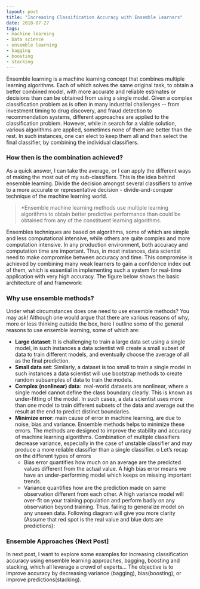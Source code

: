 ```yaml
---
layout: post
title: "Increasing Classification Accuracy with Ensemble Learners"
date: 2018-07-27
tags:
- machine learning
- Data science
- ensemble learning
- bagging
- boosting
- stacking
---
```

Ensemble learning is a machine learning concept that combines multiple learning algorithms. Each of which solves the same original task, to obtain a better combined model, with more accurate and reliable estimates or decisions than can be obtained from using a single model. Given a complex classification problem as is often in many industrial challenges -- from investment timing to drug discovery, and fraud detection to recommendation systems, different approaches are applied to the classification problem. However, while in search for a viable solution, various algorithms are applied, sometimes none of them are better than the rest. In such instances, one can elect to keep them all and then select the final classifier, by combining the individual classifiers. 

### How then is the combination achieved? 

As a quick answer, I can take the average, or I can apply the different ways of making the most out of my sub-classifiers.  This is the idea behind ensemble learning. Divide the decision amongst several classifiers to arrive to a more accurate or representative decision - divide-and-conquer technique of the machine learning world.

> *Ensemble machine learning methods use multiple learning algorithms to obtain better predictive performance than could be obtained from any of the constituent learning algorithms.

Ensembles techniques are based on algorithms, some of which are simple and less computational intensive, while others are quite complex and more computation intensive. In any production environment, both accuracy and computation time are important. Thus, in most instances, data scientist need to make compromise between accuracy and time. This compromise is achieved by combining many weak learners to gain a confidence index out of them, which is essential in implementing such a system for real-time application with very high accuracy. The figure below shows the basic architecture of and framework:

### Why use ensemble methods?
Under what circumstances does one need to use ensemble methods? You may ask! Although one would argue that there are various reasons of why, more or less thinking outside the box, here I outline some of the general reasons to use ensemble learning, some of which are:
 * **Large dataset**: It is challenging to train a large data set using a single model, in such instances a data scientist will create a small subset of data to train different models, and eventually choose the average of all as the final prediction.
 * **Small data set**:  Similarly, a dataset is too small to train a single model in such instances a data scientist will use bootstrap methods to create random subsamples of data to train the models.
 * **Complex (nonlinear) data**:  real-world datasets are nonlinear, where a single model cannot define the class boundary clearly. This is known as under-fitting of the model. In such cases, a data scientist uses more than one model to train different subsets of the data and average out the result at the end to predict distinct boundaries.
* **Minimize error**: main cause of error in machine learning, are due to noise, bias and variance. Ensemble methods helps to minimize these errors. The methods are designed to improve the stability and accuracy of machine learning algorithms. Combination of multiple classifiers decrease variance, especially in the case of unstable classifier and may produce a more reliable classifier than a single classifier. 
o	Let’s recap on the different types of errors
    * Bias error quantifies how much on an average are the predicted values different from the actual value. A high bias error means we have an under-performing model which keeps on missing important trends.
    * Variance quantifies how are the prediction made on same observation different from each other. A high variance model will over-fit on your training population and perform badly on any observation beyond training. Thus, failing to generalize model on any unseen data. Following diagram will give you more clarity (Assume that red spot is the real value and blue dots are predictions):

### Ensemble Approaches {Next Post]
In next post, I want to explore some examples for increasing classification accuracy using ensemble learning approaches, bagging, boosting and stacking, which all leverage a crowd of experts... The objective is to improve accuracy by decreasing variance (bagging), bias(boosting), or improve predictions(stacking).

